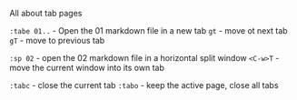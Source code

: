 All about tab pages

`:tabe 01..` - Open the 01 markdown file in a new tab
`gt` - move ot next tab
`gT` - move to previous tab

`:sp 02` - open the 02 markdown file in a horizontal split window
`<C-w>T` - move the current window into its own tab

`:tabc` - close the current tab
`:tabo` - keep the active page, close all tabs
